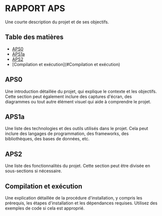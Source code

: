 # RAPPORT APS

Une courte description du projet et de ses objectifs.

## Table des matières

- [APS0](#APS0)
- [APS1a](#APS1a)
- [APS2](#APS2)
- [Compilation et exécution](#Compilation et exécution)


## APS0

Une introduction détaillée du projet, qui explique le contexte et les objectifs. Cette section peut également inclure des captures d'écran, des diagrammes ou tout autre élément visuel qui aide à comprendre le projet.

## APS1a

Une liste des technologies et des outils utilisés dans le projet. Cela peut inclure des langages de programmation, des frameworks, des bibliothèques, des bases de données, etc.

## APS2

Une liste des fonctionnalités du projet. Cette section peut être divisée en sous-sections si nécessaire.

## Compilation et exécution

Une explication détaillée de la procédure d'installation, y compris les prérequis, les étapes d'installation et les dépendances requises. Utilisez des exemples de code si cela est approprié.

